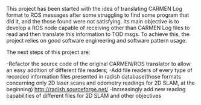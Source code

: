 This project has been started with the idea of translating CARMEN Log format to ROS messages after some struggling to find some program that did it, and the those found were not satisfying. Its main objective is to develop a ROS node capable of receiving other than CARMEN Log files to read and then translate this information to TOD msgs. To achieve this, the project relies on good software engineering and software pattern usage.

The next steps of this project are:

-Refactor the source code of the original CARMEN/ROS translator to allow an easy addition of different file readers;
-Add file readers of every type of recorded information files presented in radish database(those formats concerning only 2D laser scans and odometry readings for 2D SLAM, at the beginning) http://radish.sourceforge.net/
-Increasingly add new reading capabilities of different files for 2D SLAM and other objectives

